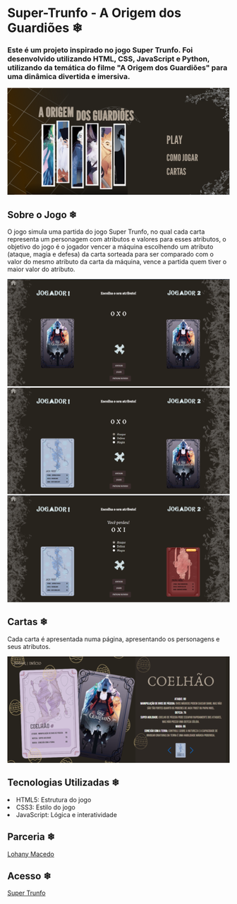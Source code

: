 # Super-Trunfo - A Origem dos Guardiões ❄

### Este é um projeto inspirado no jogo Super Trunfo. Foi desenvolvido utilizando HTML, CSS, JavaScript e Python, utilizando da temática do filme "A Origem dos Guardiões" para uma dinâmica divertida e imersiva.

![print tela-inicial](/tela-inicial.png)

## Sobre o Jogo ❄
O jogo simula uma partida do jogo Super Trunfo, no qual cada carta representa um personagem com atributos e valores para esses atributos, o objetivo do jogo é o jogador vencer a máquina escolhendo um atributo (ataque, magia e defesa) da carta sorteada para ser comparado com o valor do mesmo atributo da carta da máquina, vence a partida quem tiver o maior valor do atributo.

![print jogo](/jogo.png)
![print jogo-cata-sorteada](/jogo-carta-sorteada.png)
![print jogo-resultado](/jogo-resultado.png)

## Cartas ❄
Cada carta é apresentada numa página, apresentando os personagens e seus atributos.

![print cartas](/cartas.png)

## Tecnologias Utilizadas ❄

<li>HTML5: Estrutura do jogo
<li>CSS3: Estilo do jogo
<li>JavaScript: Lógica e interatividade

## Parceria ❄

[Lohany Macedo](https://github.com/Lohanyy17)

## Acesso ❄
[Super Trunfo](https://supertrunfo-wxip.onrender.com/)
